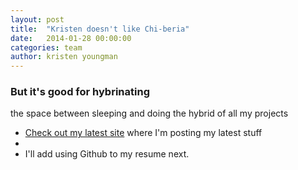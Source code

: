 ```yaml
---
layout: post
title:  "Kristen doesn't like Chi-beria"
date:   2014-01-28 00:00:00
categories: team
author: kristen youngman
---
```


### But it's good for hybrinating 

the space between sleeping and doing the hybrid of all my projects

- [Check out my latest site](http://whatkristenisdoing.com) where I'm posting my latest stuff
-
- I'll add using Github to my resume next.
